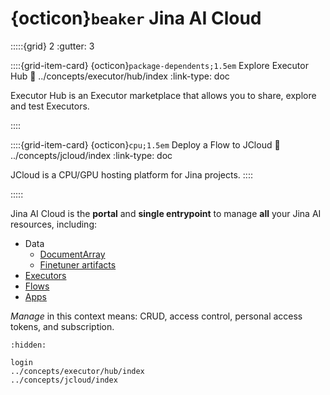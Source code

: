 # {octicon}`beaker` Jina AI Cloud



:::::{grid} 2
:gutter: 3


::::{grid-item-card} {octicon}`package-dependents;1.5em` Explore Executor Hub
:link: ../concepts/executor/hub/index
:link-type: doc


Executor Hub is an Executor marketplace that allows you to share, explore and test Executors.

::::


::::{grid-item-card} {octicon}`cpu;1.5em` Deploy a Flow to JCloud
:link: ../concepts/jcloud/index
:link-type: doc

JCloud is a CPU/GPU hosting platform for Jina projects.
::::


:::::


Jina AI Cloud is the **portal** and **single entrypoint** to manage **all** your Jina AI resources, including: 
- Data
  - [DocumentArray](https://docarray.jina.ai/fundamentals/documentarray/serialization/#from-to-cloud)
  - [Finetuner artifacts](https://finetuner.jina.ai/walkthrough/save-model/#save-artifact)
- [Executors](../concepts/executor/index.md)
- [Flows](../concepts/flow/index.md)
- [Apps](https://now.jina.ai)

_Manage_ in this context means: CRUD, access control, personal access tokens, and subscription.

```{toctree}
:hidden:

login
../concepts/executor/hub/index
../concepts/jcloud/index
```